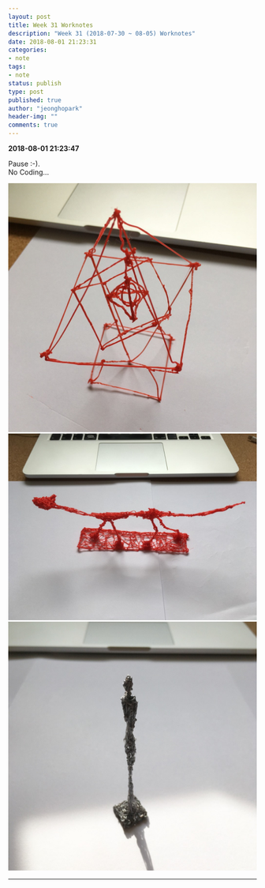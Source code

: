 ```yaml
---
layout: post
title: Week 31 Worknotes
description: "Week 31 (2018-07-30 ~ 08-05) Worknotes"
date: 2018-08-01 21:23:31
categories:
- note
tags:
- note
status: publish
type: post
published: true
author: "jeonghopark"
header-img: ""
comments: true
---                             
```

**2018-08-01 21:23:47**                         

Pause :-).                  
No Coding...                

![/assets/images/2018/pen_3d_1.jpg](/assets/images/2018/pen_3d_1.jpg)                       
![/assets/images/2018/pen_3d_2.jpg](/assets/images/2018/pen_3d_2.jpg)                       
![/assets/images/2018/pen_3d_3.jpg](/assets/images/2018/pen_3d_3.jpg)                   
            


---                     
